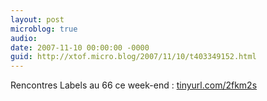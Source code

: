 ```yaml
---
layout: post
microblog: true
audio: 
date: 2007-11-10 00:00:00 -0000
guid: http://xtof.micro.blog/2007/11/10/t403349152.html
---
```

Rencontres Labels au 66 ce week-end : [tinyurl.com/2fkm2s](http://tinyurl.com/2fkm2s)
